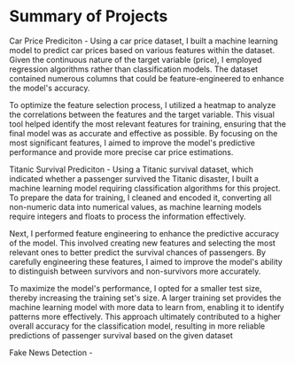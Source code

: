 # Summary of Projects

Car Price Prediciton - 
Using a car price dataset, I built a machine learning model to predict car prices based on various features within the dataset. Given the continuous nature of the target variable (price), I employed regression algorithms rather than classification models. The dataset contained numerous columns that could be feature-engineered to enhance the model's accuracy.

To optimize the feature selection process, I utilized a heatmap to analyze the correlations between the features and the target variable. This visual tool helped identify the most relevant features for training, ensuring that the final model was as accurate and effective as possible. By focusing on the most significant features, I aimed to improve the model's predictive performance and provide more precise car price estimations.


Titanic Survival Prediciton - 
Using a Titanic survival dataset, which indicated whether a passenger survived the Titanic disaster, I built a machine learning model requiring classification algorithms for this project. To prepare the data for training, I cleaned and encoded it, converting all non-numeric data into numerical values, as machine learning models require integers and floats to process the information effectively.

Next, I performed feature engineering to enhance the predictive accuracy of the model. This involved creating new features and selecting the most relevant ones to better predict the survival chances of passengers. By carefully engineering these features, I aimed to improve the model's ability to distinguish between survivors and non-survivors more accurately.

To maximize the model's performance, I opted for a smaller test size, thereby increasing the training set's size. A larger training set provides the machine learning model with more data to learn from, enabling it to identify patterns more effectively. This approach ultimately contributed to a higher overall accuracy for the classification model, resulting in more reliable predictions of passenger survival based on the given dataset


Fake News Detection -

